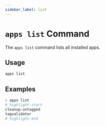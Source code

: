 ```yaml
---
sidebar_label: list
---
```


# `apps list` Command

The `apps list` command lists all installed apps.

## Usage

```bash
apps list
```

## Examples

```bash
> apps list
# highlight-start
cleanup-untagged
tagvalidator
# highlight-end
```
